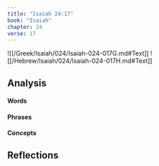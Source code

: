 ```yaml
---
title: "Isaiah 24:17"
book: "Isaiah"
chapter: 24
verse: 17
---
```

![[/Greek/Isaiah/024/Isaiah-024-017G.md#Text]]
![[/Hebrew/Isaiah/024/Isaiah-024-017H.md#Text]]

## Analysis

#### Words

#### Phrases

#### Concepts

## Reflections
